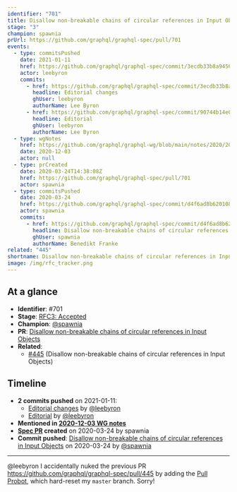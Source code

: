 ```yaml
---
identifier: "701"
title: Disallow non-breakable chains of circular references in Input Objects
stage: "3"
champion: spawnia
prUrl: https://github.com/graphql/graphql-spec/pull/701
events:
  - type: commitsPushed
    date: 2021-01-11
    href: https://github.com/graphql/graphql-spec/commit/3ecdb33b8a945619fc32bac09b68cb807c8d8ca6
    actor: leebyron
    commits:
      - href: https://github.com/graphql/graphql-spec/commit/3ecdb33b8a945619fc32bac09b68cb807c8d8ca6
        headline: Editorial changes
        ghUser: leebyron
        authorName: Lee Byron
      - href: https://github.com/graphql/graphql-spec/commit/90744b14e01027a200541d48c2772e605df959f8
        headline: Editorial
        ghUser: leebyron
        authorName: Lee Byron
  - type: wgNotes
    href: https://github.com/graphql/graphql-wg/blob/main/notes/2020/2020-12-03.md
    date: 2020-12-03
    actor: null
  - type: prCreated
    date: 2020-03-24T14:38:08Z
    href: https://github.com/graphql/graphql-spec/pull/701
    actor: spawnia
  - type: commitsPushed
    date: 2020-03-24
    href: https://github.com/graphql/graphql-spec/commit/d4f6ad8b6201087a9ddfdbb5559adf5536b31b09
    actor: spawnia
    commits:
      - href: https://github.com/graphql/graphql-spec/commit/d4f6ad8b6201087a9ddfdbb5559adf5536b31b09
        headline: Disallow non-breakable chains of circular references in Input Objects
        ghUser: spawnia
        authorName: Benedikt Franke
related: "445"
shortname: Disallow non-breakable chains of circular references in Input Objects
image: /img/rfc_tracker.png
---
```


## At a glance

- **Identifier**: #701
- **Stage**: [RFC3: Accepted](https://github.com/graphql/graphql-spec/blob/main/CONTRIBUTING.md#stage-3-accepted)
- **Champion**: [@spawnia](https://github.com/spawnia)
- **PR**: [Disallow non-breakable chains of circular references in Input Objects](https://github.com/graphql/graphql-spec/pull/701)
- **Related**:
  - [#445](/rfcs/445 "Disallow non-breakable chains of circular references in Input Objects / RFC3") (Disallow non-breakable chains of circular references in Input Objects)

<!-- BEGIN_CUSTOM_TEXT -->



<!-- END_CUSTOM_TEXT -->

## Timeline

- **2 commits pushed** on 2021-01-11:
  - [Editorial changes](https://github.com/graphql/graphql-spec/commit/3ecdb33b8a945619fc32bac09b68cb807c8d8ca6) by [@leebyron](https://github.com/leebyron)
  - [Editorial](https://github.com/graphql/graphql-spec/commit/90744b14e01027a200541d48c2772e605df959f8) by [@leebyron](https://github.com/leebyron)
- **Mentioned in [2020-12-03 WG notes](https://github.com/graphql/graphql-wg/blob/main/notes/2020/2020-12-03.md)**
- **[Spec PR](https://github.com/graphql/graphql-spec/pull/701) created** on 2020-03-24 by spawnia
- **Commit pushed**: [Disallow non-breakable chains of circular references in Input Objects](https://github.com/graphql/graphql-spec/commit/d4f6ad8b6201087a9ddfdbb5559adf5536b31b09) on 2020-03-24 by [@spawnia](https://github.com/spawnia)

<!-- VERBATIM -->

---

@leebyron I accidentally nuked the previous PR https://github.com/graphql/graphql-spec/pull/445 by adding the [Pull Probot](https://probot.github.io/apps/pull/), which hard-reset my `master` branch. Sorry!
